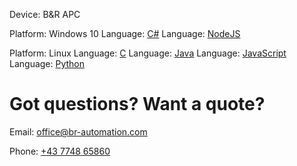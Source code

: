 
Device: B&R APC

Platform: Windows 10
      Language: [C#](/azure-iothub-windows-c#-instructions-B&R-apc.md)
      Language: [NodeJS](/azure-iothub-windows-nodejs-instructions-B&R-apc.md)

  
Platform: Linux
      Language: [C](/azure-iothub-linux-c-instructions-B&R-apc.md)
      Language: [Java](/azure-iothub-linux-java-instructions-B&R-apc.md)
      Language: [JavaScript](/azure-iothub-linux-js-instructions-B&R-apc.md)
      Language: [Python](/azure-iothub-linux-python-instructions-B&R-apc.md)

 


# Got questions? Want a quote?
Email: [office@br-automation.com](mailto:office@br-automation.com)

Phone: [+43 7748 65860](callto:+43774865860)
